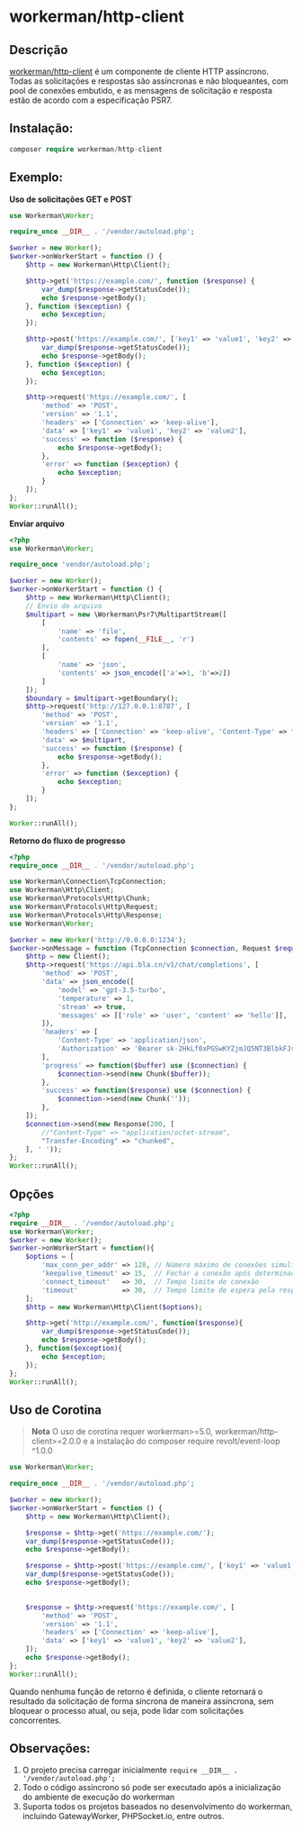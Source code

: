 # workerman/http-client
## Descrição
 [workerman/http-client](https://github.com/walkor/http-client) é um componente de cliente HTTP assíncrono. Todas as solicitações e respostas são assíncronas e não bloqueantes, com pool de conexões embutido, e as mensagens de solicitação e resposta estão de acordo com a especificação PSR7.

## Instalação:
```php
composer require workerman/http-client
```

## Exemplo:

**Uso de solicitações GET e POST**

```php
use Workerman\Worker;

require_once __DIR__ . '/vendor/autoload.php';

$worker = new Worker();
$worker->onWorkerStart = function () {
    $http = new Workerman\Http\Client();

    $http->get('https://example.com/', function ($response) {
        var_dump($response->getStatusCode());
        echo $response->getBody();
    }, function ($exception) {
        echo $exception;
    });

    $http->post('https://example.com/', ['key1' => 'value1', 'key2' => 'value2'], function ($response) {
        var_dump($response->getStatusCode());
        echo $response->getBody();
    }, function ($exception) {
        echo $exception;
    });

    $http->request('https://example.com/', [
        'method' => 'POST',
        'version' => '1.1',
        'headers' => ['Connection' => 'keep-alive'],
        'data' => ['key1' => 'value1', 'key2' => 'value2'],
        'success' => function ($response) {
            echo $response->getBody();
        },
        'error' => function ($exception) {
            echo $exception;
        }
    ]);
};
Worker::runAll();
```

**Enviar arquivo**

```php
<?php
use Workerman\Worker;

require_once 'vendor/autoload.php';

$worker = new Worker();
$worker->onWorkerStart = function () {
    $http = new Workerman\Http\Client();
    // Envio de arquivo
    $multipart = new \Workerman\Psr7\MultipartStream([
        [
            'name' => 'file',
            'contents' => fopen(__FILE__, 'r')
        ],
        [
            'name' => 'json',
            'contents' => json_encode(['a'=>1, 'b'=>2])
        ]
    ]);
    $boundary = $multipart->getBoundary();
    $http->request('http://127.0.0.1:8787', [
        'method' => 'POST',
        'version' => '1.1',
        'headers' => ['Connection' => 'keep-alive', 'Content-Type' => "multipart/form-data; boundary=$boundary"],
        'data' => $multipart,
        'success' => function ($response) {
            echo $response->getBody();
        },
        'error' => function ($exception) {
            echo $exception;
        }
    ]);
};

Worker::runAll();
```

**Retorno do fluxo de progresso**

```php
<?php
require_once __DIR__ . '/vendor/autoload.php';

use Workerman\Connection\TcpConnection;
use Workerman\Http\Client;
use Workerman\Protocols\Http\Chunk;
use Workerman\Protocols\Http\Request;
use Workerman\Protocols\Http\Response;
use Workerman\Worker;

$worker = new Worker('http://0.0.0.0:1234');
$worker->onMessage = function (TcpConnection $connection, Request $request) {
    $http = new Client();
    $http->request('https://api.bla.cn/v1/chat/completions', [
        'method' => 'POST',
        'data' => json_encode([
            'model' => 'gpt-3.5-turbo',
            'temperature' => 1,
            'stream' => true,
            'messages' => [['role' => 'user', 'content' => 'hello']],
        ]),
        'headers' => [
            'Content-Type' => 'application/json',
            'Authorization' => 'Bearer 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',
        ],
        'progress' => function($buffer) use ($connection) {
            $connection->send(new Chunk($buffer));
        },
        'success' => function($response) use ($connection) {
            $connection->send(new Chunk(''));
        },
    ]);
    $connection->send(new Response(200, [
        //"Content-Type" => "application/octet-stream",
        "Transfer-Encoding" => "chunked",
    ], ' '));
};
Worker::runAll();
```

## Opções
```php
<?php
require __DIR__ . '/vendor/autoload.php';
use Workerman\Worker;
$worker = new Worker();
$worker->onWorkerStart = function(){
    $options = [
        'max_conn_per_addr' => 128, // Número máximo de conexões simultâneas por domínio
        'keepalive_timeout' => 15,  // Fechar a conexão após determinado tempo sem comunicação
        'connect_timeout'   => 30,  // Tempo limite de conexão
        'timeout'           => 30,  // Tempo limite de espera pela resposta após o envio da solicitação
    ];
    $http = new Workerman\Http\Client($options);

    $http->get('http://example.com/', function($response){
        var_dump($response->getStatusCode());
        echo $response->getBody();
    }, function($exception){
        echo $exception;
    });
};
Worker::runAll();
```

## Uso de Corotina

> **Nota**
> O uso de corotina requer workerman>=5.0, workerman/http-client>=2.0.0 e a instalação do composer require revolt/event-loop ^1.0.0

```php
use Workerman\Worker;

require_once __DIR__ . '/vendor/autoload.php';

$worker = new Worker();
$worker->onWorkerStart = function () {
    $http = new Workerman\Http\Client();

    $response = $http->get('https://example.com/');
    var_dump($response->getStatusCode());
    echo $response->getBody();

    $response = $http->post('https://example.com/', ['key1' => 'value1', 'key2' => 'value2']);
    var_dump($response->getStatusCode());
    echo $response->getBody();
    

    $response = $http->request('https://example.com/', [
        'method' => 'POST',
        'version' => '1.1',
        'headers' => ['Connection' => 'keep-alive'],
        'data' => ['key1' => 'value1', 'key2' => 'value2'],
    ]);
    echo $response->getBody();
};
Worker::runAll();
```

Quando nenhuma função de retorno é definida, o cliente retornará o resultado da solicitação de forma síncrona de maneira assíncrona, sem bloquear o processo atual, ou seja, pode lidar com solicitações concorrentes.

## Observações:

1. O projeto precisa carregar inicialmente `require __DIR__ . '/vendor/autoload.php';`
2. Todo o código assíncrono só pode ser executado após a inicialização do ambiente de execução do workerman
3. Suporta todos os projetos baseados no desenvolvimento do workerman, incluindo GatewayWorker, PHPSocket.io, entre outros.
